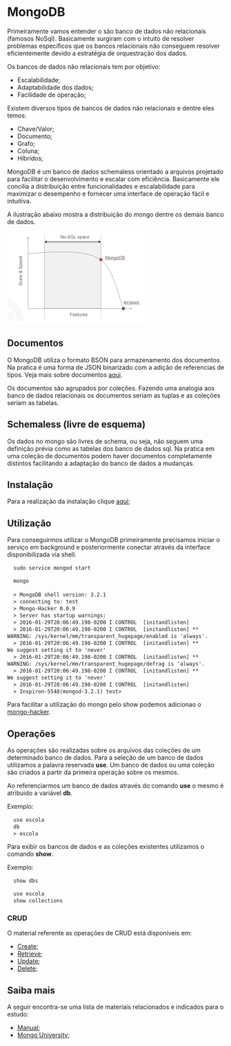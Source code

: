 # MongoDB

Primeiramente vamos entender o são banco de dados não relacionais (famosos NoSql). Basicamente surgiram com o intuito de resolver problemas específicos que os bancos relacionais não conseguem resolver eficientemente devido a estratégia de orquestração dos dados.

Os bancos de dados não relacionais tem por objetivo:

- Escalabilidade;
- Adaptabilidade dos dados;
- Facilidade de operação;

Existem diversos tipos de bancos de dados não relacionais e dentre eles temos:

- Chave/Valor;
- Documento;
- Grafo;
- Coluna;
- Híbridos;

MongoDB é um banco de dados schemaless orientado a arquivos projetado para facilitar o desenvolvimento e escalar com eficiência. Basicamente ele concilia a distribuição entre funcionalidades e escalabilidade para maximizar o desempenho e fornecer uma interface de operação fácil e intuitiva.

A ilustração abaixo mostra a distribuição do mongo dentre os demais banco de dados.

![Features vs Scale](./imagens/feature-vs-scale.png)

## Documentos

O MongoDB utiliza o formato BSON para armazenamento dos documentos. Na pratica é uma forma de JSON binarizado com a adição de referencias de tipos. Veja mais sobre documentos [aqui](https://docs.mongodb.org/manual/core/document/).

Os documentos são agrupados por coleções. Fazendo uma analogia aos banco de dados relacionais os documentos seriam as tuplas e as coleções seriam as tabelas.

## Schemaless (livre de esquema)

Os dados no mongo são livres de schema, ou seja, não seguem uma definição prévia como as tabelas dos banco de dados sql. Na pratica em uma coleção de documentos podem haver documentos completamente distintos facilitando a adaptação do banco de dados a mudanças.

## Instalação

Para a realização da instalação clique [aqui](https://docs.mongodb.org/manual/installation/);

## Utilização

Para conseguirmos utilizar o MongoDB primeiramente precisamos iniciar o serviço em background e posteriormente conectar através da interface disponibilizada via shell.

```mongodb
  sudo service mongod start
```

```mongodb
  mongo

  > MongoDB shell version: 3.2.1
  > connecting to: test
  > Mongo-Hacker 0.0.9
  > Server has startup warnings:
  > 2016-01-29T20:06:49.198-0200 I CONTROL  [initandlisten]
  > 2016-01-29T20:06:49.198-0200 I CONTROL  [initandlisten] ** WARNING: /sys/kernel/mm/transparent_hugepage/enabled is 'always'.
  > 2016-01-29T20:06:49.198-0200 I CONTROL  [initandlisten] **        We suggest setting it to 'never'
  > 2016-01-29T20:06:49.198-0200 I CONTROL  [initandlisten] ** WARNING: /sys/kernel/mm/transparent_hugepage/defrag is 'always'.
  > 2016-01-29T20:06:49.198-0200 I CONTROL  [initandlisten] **        We suggest setting it to 'never'
  > 2016-01-29T20:06:49.198-0200 I CONTROL  [initandlisten]
  > Inspiron-5548(mongod-3.2.1) test>
```

Para facilitar a utilização do mongo pelo show podemos adicionao o [mongo-hacker](https://github.com/TylerBrock/mongo-hacker).

## Operações

As operações são realizadas sobre os arquivos das coleções de um determinado banco de dados. Para a seleção de um banco de dados utilizamos a palavra reservada **use**. Um banco de dados ou uma coleção são criados a partir da primeira operação sobre os mesmos.

Ao referenciarmos um banco de dados através do comando **use** o mesmo é atribuido a variável **db**.

Exemplo:

```mongodb
  use escola
  db
  > escola
```

Para exibir os bancos de dados e as coleções existentes utilizamos o comando **show**.

Exemplo:

```mongodb
  show dbs
```

```mongodb
  use escola
  show collections
```

### CRUD

O material referente as operações de CRUD está disponíveis em:

- [Create](./mongodb-insercao.md);
- [Retrieve]();
- [Update]();
- [Delete]();

## Saiba mais

A seguir encontra-se uma lista de materiais relacionados e indicados para o estudo:

- [Manual](https://docs.mongodb.org/manual/);
- [Mongo University](https://university.mongodb.com/);
